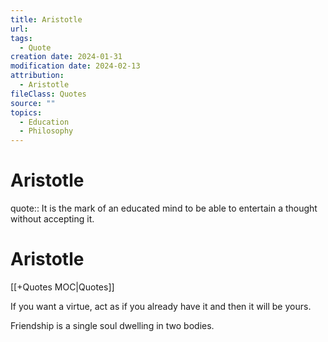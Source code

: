 ```yaml
---
title: Aristotle
url: 
tags:
  - Quote
creation date: 2024-01-31
modification date: 2024-02-13
attribution:
  - Aristotle
fileClass: Quotes
source: ""
topics:
  - Education
  - Philosophy
---
```


# Aristotle

quote:: It is the mark of an educated mind to be able to entertain a thought without accepting it.

# Aristotle

[[+Quotes MOC|Quotes]]  

If you want a virtue, act as if you already have it and then it will be yours.

Friendship is a single soul dwelling in two bodies.
